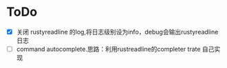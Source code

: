 # ToDo

- [x] 关闭 rustyreadline 的log,将日志级别设为info，debug会输出rustyreadline 日志
- [ ] command autocomplete.思路：利用rustreadline的completer trate 自己实现